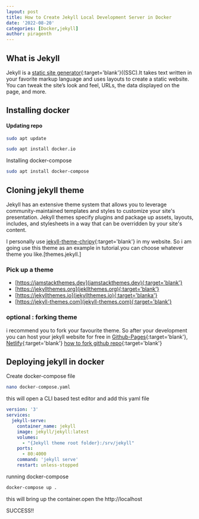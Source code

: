 ```yaml
---
layout: post
title: How to Create Jekyll Local Development Server in Docker
date: '2022-08-20'
categories: [Docker,jekyll]
author: piragenth
---
```


## What is Jekyll
Jekyll is a [static site generator](https://www.cloudflare.com/learning/performance/static-site-generator/#:~:text=A%20static%20site%20generator%20is,to%20users%20ahead%20of%20time.){:target='blank'}((SSC).It takes text written in your favorite markup language and uses layouts to create a static website. You can tweak the site’s look and feel, URLs, the data displayed on the page, and more.

## Installing docker
#### Updating repo 
```bash
sudo apt update 
```
```bash 
sudo apt install docker.io
```
Installing docker-compose

```bash 
sudo apt install docker-compose
```
## Cloning jekyll theme

Jekyll has an extensive theme system that allows you to leverage community-maintained templates and styles to customize your site's presentation. Jekyll themes specify plugins and package up assets, layouts, includes, and stylesheets in a way that can be overridden by your site's content.

I personally use [jekyll-theme-chripy](https://github.com/cotes2020/jekyll-theme-chripy){:target='blank'} in my website. So i am going use this theme as an example in tutorial.you can choose whatever theme you like.[themes.jekyll.]

### Pick up a theme

* [https://jamstackthemes.dev](jamstackthemes.dev){:target='blank'}
* [https://jekyllthemes.org](jekllthemes.org){:target='blank'}
* [https://jekyllthemes.io](jekyllthemes.io){:target='blanka'}
* [https://jekyll-themes.com](jekyll-themes.com){:target='blank'}

### optional : forking theme

i recommend you to fork your favourite theme. So after your development you can host your jekyll website for free in [Github-Pages](https://pages.github.com/){:target='blank'}, [Netlify](https://www.netlify.com/){:target='blank'}
[how to fork github repo](https://blog.devgenius.io/how-to-fork-a-repository-and-push-and-pull-with-github-48b296b2b623){:target='blank'}



## Deploying jekyll in docker

Create docker-compose file 
```bash 
nano docker-compose.yaml
```
this will open a CLI based test editor and add this yaml file 

```yaml
version: '3'
services:
  jekyll-serve:
    container_name: jekyll
    image: jekyll/jekyll:latest
    volumes:
      - "{Jekyll theme root folder}:/srv/jekyll"
    ports:
      - 80:4000
    command: 'jekyll serve'
    restart: unless-stopped
```

running docker-compose

```bash 
docker-compose up .
```

this will bring up the container.open the http://localhost 

SUCCESS!!
